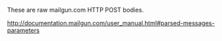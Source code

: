 
These are raw mailgun.com HTTP POST bodies.

http://documentation.mailgun.com/user_manual.html#parsed-messages-parameters
